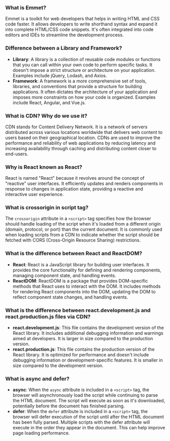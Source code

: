 ### What is Emmet?
Emmet is a toolkit for web developers that helps in writing HTML and CSS code faster. It allows developers to write shorthand syntax and expand it into complete HTML/CSS code snippets. It's often integrated into code editors and IDEs to streamline the development process.

### Difference between a Library and Framework?
- **Library**: A library is a collection of reusable code modules or functions that you can call within your own code to perform specific tasks. It doesn't impose a strict structure or architecture on your application. Examples include jQuery, Lodash, and Axios.
- **Framework**: A framework is a more comprehensive set of tools, libraries, and conventions that provide a structure for building applications. It often dictates the architecture of your application and imposes more constraints on how your code is organized. Examples include React, Angular, and Vue.js.

### What is CDN? Why do we use it?
CDN stands for Content Delivery Network. It is a network of servers distributed across various locations worldwide that delivers web content to users based on their geographical location. CDNs are used to improve the performance and reliability of web applications by reducing latency and increasing availability through caching and distributing content closer to end-users.

### Why is React known as React?
React is named "React" because it revolves around the concept of "reactive" user interfaces. It efficiently updates and renders components in response to changes in application state, providing a reactive and interactive user experience.

### What is crossorigin in script tag?
The `crossorigin` attribute in a `<script>` tag specifies how the browser should handle loading of the script when it's loaded from a different origin (domain, protocol, or port) than the current document. It is commonly used when loading scripts from a CDN to indicate whether the script should be fetched with CORS (Cross-Origin Resource Sharing) restrictions.

### What is the difference between React and ReactDOM?
- **React**: React is a JavaScript library for building user interfaces. It provides the core functionality for defining and rendering components, managing component state, and handling events.
- **ReactDOM**: ReactDOM is a package that provides DOM-specific methods that React uses to interact with the DOM. It includes methods for rendering React components into the DOM, updating the DOM to reflect component state changes, and handling events.

### What is the difference between react.development.js and react.production.js files via CDN?
- **react.development.js**: This file contains the development version of the React library. It includes additional debugging information and warnings aimed at developers. It is larger in size compared to the production version.
- **react.production.js**: This file contains the production version of the React library. It is optimized for performance and doesn't include debugging information or development-specific features. It is smaller in size compared to the development version.

### What is async and defer?
- **async**: When the `async` attribute is included in a `<script>` tag, the browser will asynchronously load the script while continuing to parse the HTML document. The script will execute as soon as it's downloaded, potentially before the document has finished parsing.
- **defer**: When the `defer` attribute is included in a `<script>` tag, the browser will defer execution of the script until after the HTML document has been fully parsed. Multiple scripts with the defer attribute will execute in the order they appear in the document. This can help improve page loading performance.